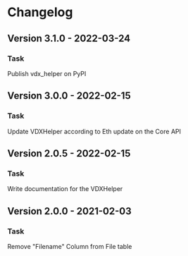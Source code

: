 # Changelog

## Version 3.1.0 - 2022-03-24

### Task

Publish vdx_helper on PyPI

## Version 3.0.0 - 2022-02-15

### Task

Update VDXHelper according to Eth update on the Core API

## Version 2.0.5 - 2022-02-15

### Task

Write documentation for the VDXHelper

## Version 2.0.0 - 2021-02-03

### Task

Remove "Filename" Column from File table
